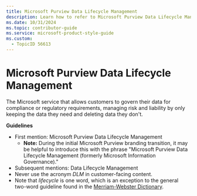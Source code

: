 ```yaml
---
title: Microsoft Purview Data Lifecycle Management
description: Learn how to refer to Microsoft Purview Data Lifecycle Management in your content.
ms.date: 10/31/2024
ms.topic: contributor-guide
ms.service: microsoft-product-style-guide
ms.custom:
  - TopicID 56613
---
```



# Microsoft Purview Data Lifecycle Management

The Microsoft service that allows customers to govern their data for compliance or regulatory requirements, managing risk and liability by only keeping the data they need and deleting data they don't.

**Guidelines**

- First mention: Microsoft Purview Data Lifecycle Management
  - **Note:** During the initial Microsoft Purview branding transition, it may be helpful to introduce this with the phrase "Microsoft Purview Data Lifecycle Management (formerly Microsoft Information Governance)."
- Subsequent mentions: Data Lifecycle Management
- Never use the acronym *DLM* in customer-facing content.
- Note that *lifecycle* is one word, which is an exception to the general two-word guideline found in the [Merriam-Webster Dictionary](https://www.merriam-webster.com/).

